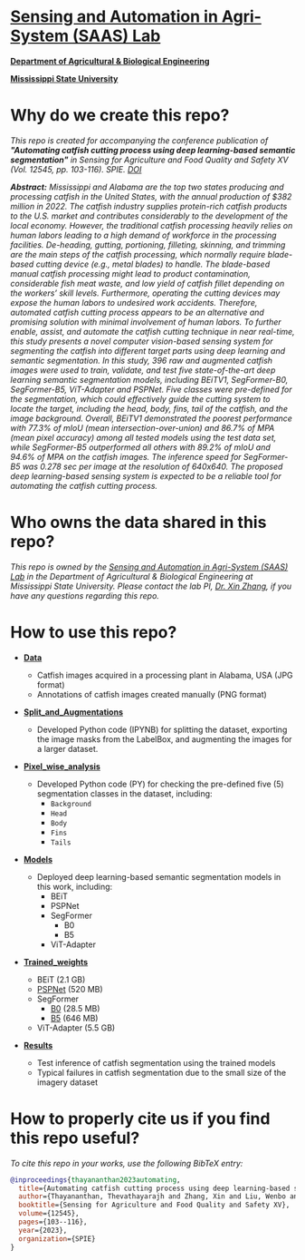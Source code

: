 # [Sensing and Automation in Agri-System (SAAS) Lab](https://sites.google.com/view/xin-zhang-lab/home)

[**Department of Agricultural & Biological Engineering**](https://www.abe.msstate.edu/)

[**Mississippi State University**](https://www.msstate.edu/)

# Why do we create this repo?
*This repo is created for accompanying the conference publication of **"Automating catfish cutting process using deep learning-based semantic segmentation"** in Sensing for Agriculture and Food Quality and Safety XV (Vol. 12545, pp. 103-116). SPIE. [DOI](https://doi.org/10.1117/12.2663370)*

***Abstract:** Mississippi and Alabama are the top two states producing and processing catfish in the United States, with the annual production of $382 million in 2022. The catfish industry supplies protein-rich catfish products to the U.S. market and contributes considerably to the development of the local economy. However, the traditional catfish processing heavily relies on human labors leading to a high demand of workforce in the processing facilities. De-heading, gutting, portioning, filleting, skinning, and trimming are the main steps of the catfish processing, which normally require blade-based cutting device (e.g., metal blades) to handle. The blade-based manual catfish processing might lead to product contamination, considerable fish meat waste, and low yield of catfish fillet depending on the workers’ skill levels. Furthermore, operating the cutting devices may expose the human labors to undesired work accidents. Therefore, automated catfish cutting process appears to be an alternative and promising solution with minimal involvement of human labors. To further enable, assist, and automate the catfish cutting technique in near real-time, this study presents a novel computer vision-based sensing system for segmenting the catfish into different target parts using deep learning and semantic segmentation. In this study, 396 raw and augmented catfish images were used to train, validate, and test five state-of-the-art deep learning semantic segmentation models, including BEiTV1, SegFormer-B0, SegFormer-B5, ViT-Adapter and PSPNet. Five classes were pre-defined for the segmentation, which could effectively guide the cutting system to locate the target, including the head, body, fins, tail of the catfish, and the image background. Overall, BEiTV1 demonstrated the poorest performance with 77.3% of mIoU (mean intersection-over-union) and 86.7% of MPA (mean pixel accuracy) among all tested models using the test data set, while SegFormer-B5 outperformed all others with 89.2% of mIoU and 94.6% of MPA on the catfish images. The inference speed for SegFormer-B5 was 0.278 sec per image at the resolution of 640x640. The proposed deep learning-based sensing system is expected to be a reliable tool for automating the catfish cutting process.*

# Who owns the data shared in this repo?
*This repo is owned by the [Sensing and Automation in Agri-System (SAAS) Lab](https://sites.google.com/view/xin-zhang-lab/home) in the Department of Agricultural & Biological Engineering at Mississippi State University. Please contact the lab PI, [Dr. Xin Zhang](https://www.abe.msstate.edu/people/faculty/xin-zhang/), if you have any questions regarding this repo.*

# How to use this repo?
- [**Data**](https://github.com/Zhanglab-abe/Catfish-Segment/tree/main/Data)
  - Catfish images acquired in a processing plant in Alabama, USA (JPG format)
  - Annotations of catfish images created manually (PNG format)

- [**Split_and_Augmentations**](https://github.com/Zhanglab-abe/Catfish-Segment/tree/main/Split_and_Augmentations)
  - Developed Python code (IPYNB) for splitting the dataset, exporting the image masks from the LabelBox, and augmenting the images for a larger dataset.

- [**Pixel_wise_analysis**](https://github.com/Zhanglab-abe/Catfish-Segment/tree/main/Pixel_wise_analysis)
  - Developed Python code (PY) for checking the pre-defined five (5) segmentation classes in the dataset, including:
    - `Background`
    - `Head`
    - `Body`
    - `Fins`
    - `Tails`

- [**Models**](https://github.com/Zhanglab-abe/Catfish-Segment/tree/main/Models)
  - Deployed deep learning-based semantic segmentation models in this work, including:
    - BEiT
    - PSPNet
    - SegFormer
      - B0
      - B5
    - ViT-Adapter

- [**Trained_weights**](https://github.com/Zhanglab-abe/Catfish-Segment/tree/main/Trained_weights)
  - BEiT (2.1 GB)
  - [PSPNet](https://github.com/Zhanglab-abe/Catfish-Segment/blob/main/Trained_weights/PSPNet.pth) (520 MB)
  - SegFormer
    - [B0](https://github.com/Zhanglab-abe/Catfish-Segment/tree/main/Trained_weights/SegFormerB0/checkpoint-7200/optimizer.pt) (28.5 MB)
    - [B5](https://github.com/Zhanglab-abe/Catfish-Segment/tree/main/Trained_weights/SegFormerB5/optimizer.pt) (646 MB)
  - ViT-Adapter (5.5 GB)

- [**Results**](https://github.com/Zhanglab-abe/Catfish-Segment/tree/main/Results)
  - Test inference of catfish segmentation using the trained models
  - Typical failures in catfish segmentation due to the small size of the imagery dataset

# How to properly cite us if you find this repo useful?
*To cite this repo in your works, use the following BibTeX entry:*

```bibtex
@inproceedings{thayananthan2023automating,
  title={Automating catfish cutting process using deep learning-based semantic segmentation},
  author={Thayananthan, Thevathayarajh and Zhang, Xin and Liu, Wenbo and Yao, Tianqi and Huang, Yanbo and Wijewardane, Nuwan K and Lu, Yuzhen},
  booktitle={Sensing for Agriculture and Food Quality and Safety XV},
  volume={12545},
  pages={103--116},
  year={2023},
  organization={SPIE}
}
```
